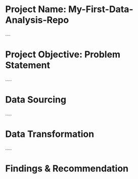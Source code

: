 # Project Name: My-First-Data-Analysis-Repo

....
# Project Objective: Problem Statement



.....
# Data Sourcing


.....
# Data Transformation



.....
# Findings & Recommendation
